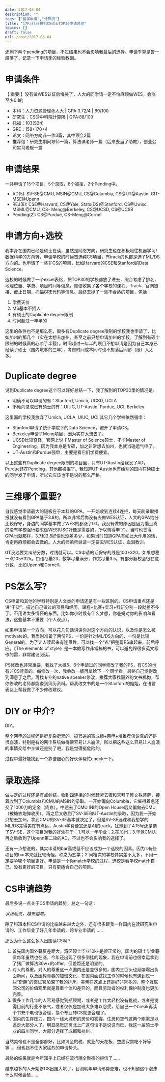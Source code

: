 ```yaml
---
date: 2017-05-04
description: ""
tags: ["留学申请","计算机"]
title: "17Fall计算机CS硕士TOP30申请总结"
topics: []
draft: false
url: /post/2017-05-04
---
```


还剩下两个pending的项目，不过结果也不会影响我最后的选择。申请季算是告一段落了，记录一下申请季的经验教训。
<!--more-->
# 申请条件

【!重要!】没有做WES认证后悔哭了，人大的同学请一定不怕麻烦做WES，会涨至少0.1的

* 本科：人力资源管理@人大 | GPA:3.72\/4 | 89\/100 
* 研究生：CS@中科院计算所 | GPA:88\/100
* 托福：103(S24)
* GRE：158+170+4
* 论文：网络方向非一作3篇，其中顶会2篇
* 推荐信：研究生期间导师一篇，算法课老师一篇（后来去当了助教），创业公司实习老板一篇

# 申请结果

一共申请了15个项目，5个录取，8个被拒，2个Pending中。

* AD(5): SV-SE@CMU, MSIN@CMU, CS@Columbia, CS@UT@Austin, CIT-MSE@Upenn
* REJ(8): CSE@Harvard, CS@Yale, Stats(DS)@Stanford, CS@Uwisc, MSML@CMU, CS- Meng@Berkeley, CS@UCSD, CS@UCSB
* Pending(2): CS@Purdue, CS-Meng@Cornell

# 申请方向+选校

我本身在国内已经是硕士在读，虽然是网络方向，研究生也在积极地往机器学习/数据科学的方向转，申请学校的时候首选纯CS项目，有track的也都是选了ML/DS方向的。也申请了一些非CS的项目，比如Harvard的CSE和Stanford的Data Science。

选校的时候做了一个excel表格，把TOP30的学校都放了进去，综合考虑了排名、地理位置、学费、项目时间等信息，顺便收集了各个学校的课程、Track、官网链接、截止日期、托福GRE代码等信息。最终去掉了一些不合适的项目，包括：

1. 学费天价
2. MS基本不招人
3. 有硕士的Duplicate degree限制
4. 时间超过一年半的

这里的条件也不是那么死，很多有Duplicate degree限制的学校我也申请了，比如加州的那几个（实在太想去加州，甚至之前只想申请加州的学校，了解到有硕士限制的时候真的心凉了半截）。时间超过一年半的项目不想申请是因为自己本身已经读了硕士（国内坑爹的三年），考虑时间成本同时也不想落后同龄（级）人太多。

# Duplicate degree

说到Duplicate degree这个可以好好总结一下，我了解到的TOP30里的情况是:

* 明确不可以申请的有：Stanford, Umich, UCSD, UCLA
* 不倾向录取已有硕士的有：UIUC, UT-Austin, Purdue, UCI, Berkeley

这里面的学校我放弃了Umich, UCLA, UIUC, UCI,其它几个学校依然强申：

* Stanford申请了统计学院下的Data Science，避开了申请CS。
* Berkeley申请了Meng项目，因为实在太想去了。
* UCSD比较奇怪，官网上说卡Master of Science硕士，不卡Master of Engineering。因为我本身是专硕，加之非常想去加州，也就当碰运气申了。
* UT-Austin和Purdue强申，主要是看它们学费便宜。

以上这些有Duplicate degree限制的项目里，只有UT-Austin给我发了AD，Purdue还在Pending，其他都被拒了。我知道UT-Austin也有给别的国内在读硕士的同学发了申请，所以它应该也不是说的那么严格。

# 三维哪个重要?

自我感觉申请最大的短板在于本科的GPA。一开始收到连续4连拒，每天刷录取播报就没有看到GPA低于3.8的。所以非常后悔没有去做WES认证，人大的GPA给分比较保守，身边的同学基本做了WES的都涨了0.1。我没有做的原因是因为懒且真的没有学校强行要求做WES(USC好像是需要的，所以懒得申了)。当时也觉得GPA也就那样，3.7和3.8好像也没差多少，如果当时知道GPA有如此大作用的话，肯定再麻烦都会去做的。人大的师弟师妹请一定要去WES认证，血泪教训。

GT没必要太纠结分数，过线就可以。CS申请的话保守的线是100+320，如果想稳一点105+325。口语尽量23，数学尽量满分，作文尽量3.5。有部分藤校会很在意分数，比如Upenn和Cornell。

# PS怎么写?

CS申请和其他的学科特别是人文类的申请还是有一些区别的。CS申请重点还是讲“干货”，描述自己做过的项目和经历，课程+比赛+实习+科研分别一段就差不多了。不用讲太多情怀的东西，比如你小时候有什么梦想，你爸妈对你的影响和看法，这些基本不重要（个人观点）。

如果申请某一个方向，可以花几句话讲讲你对这个方向的认识，以及你是怎么被motivate的。我当时准备了两份PS，一份是针对ML/DS方向的，一份是比较General的。为了让人读起来有连贯性，可以找一个“点”把整篇PS串起来，前后呼应。《The elements of style》是一本教写作非常棒的书，可以避免踩很多英文写作的雷，非常建议阅读。

PS修改也非常重要，我找了大概5、6个申请过的同学修改了我的PS，有CS的也有非CS背景的。每修改一次，我会改一版再拿给下一个同学看。最终自己觉得改到满意了之后，再找专业的native speaker修改，推荐大家找国外的文书机构，帮你修改的老师都能查到简历资料。帮我改文书的是一个Stanford的姐姐，在语言表达上帮我做了不少修改建议。

# DIY or 中介?

DIY。

整个网申的过程还是挺复杂挺累的，搞15遍的寄成绩+网申+填推荐信说真的还是很崩溃，特别是有的网申系统做得很容易让人崩溃。所以把这些这么容易让人崩溃的事情交给中介做还是别了吧，我是觉得挺危险的。

过程中最好能找到一个靠谱细心的好伙伴帮忙check一下。

# 录取选择

做决定的过程还是有点纠结。收到四连拒的时候赶紧去雍和宫拜了拜文殊菩萨，接着收到了Columbia和CMU的MSIN的录取。一开始偏向Columbia，它催得着急还交了1000刀的定金（肉疼）。中途去了CMU INI的Open House后又偏向去CMU（被糖衣炮弹收买）。再之后又收到了SV-SE和UT-Austin的录取，因为我一开始只想去加州，拿到CMU的SV-SE基本就决定了。但是SV-SE选课和我想学的ML/DS差得实在有点远，Austin学费便宜还是AI的track。犹豫到了4.15号还是选了SV-SE，这个项目对我的好处在于：1.可以一年毕业；2.在加州；3.毕竟CMU。再之后收到了Upenn第二轮的AD，不过也不会影响我的选择了。

还有一点想说的，其实申请的bar高或低不应该成为一个选校的因素。因为1.有些项目的bar本来就比较奇怪，称之为玄学；2.同档次的学校其实差不太多，不用一定要争哪个项目更好。申请是一个你match学校的过程，选校是看学校match自己。没有更好的项目，只有更适合自己的项目。

# CS申请趋势

最后多说一点关于CS申请的趋势，总之一句话：

*水涨船高，越来越难。*

除了科班本科CS申请的比率越来越大之外，还有很多跟我一样国内在读研究生申请的、工作毕业了好几年申请的、跨专业申请的……

那么为什么这么多人出国读CS啊？

1. 首先国内国外薪资差距大。湾区硕士毕业10k+是很正常的，国内的硕士毕业薪资每年虽然也在涨，今年还出现了很多倒挂的现象，我在申请前也很幸运拿到了猪厂做算法30w+的offer，但差距还是明显的。
2. 对人的尊重。对人的尊重这一点国内还是差很多的，国内三巨头也频繁爆出负面新闻，以及压榨青春的加班文化，在国内面试找工作的时候也有遇到过一些“奇葩”的面试官加深了我的排斥。美帝在这点上还是好非常多的，整个互联网公司的价值观里就是尊重个体和差异的，而且劳动者的权利保护制度也更加完善。
3. 很多工作几年的人容易感觉到瓶颈期，或者是工作太轻松没有挑战，或者是觉得目前的行业不景气，或者仅仅是加班太多难以忍受，给自己一个break再读个书充个电也很合理，换个专业转CS就更合理了。
4. 国内的生存压力。国内一线大城市的房价和雾霾，住房和空气这两个刚需足以逼走大部分人了。明显感觉逃离北上广这句话不是说说而已，我这一届硕士毕业的四川同学，大部分选择了成都和杭州。

当然美帝也不是全部都好，比如湾区的税、就业的天花板、空虚寂寞吃不好等等……但也挡不住大家猛烈的申请势头。

最终的结果就是今年知乎上已经在流行晒全聚德的拒信了……

越来越多的人开始挤CS出国大坑了，目测明年申请形势更难，也不知道这个泡沫什么时候会破……

